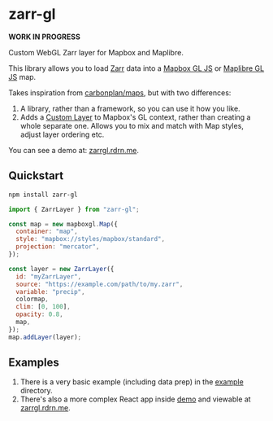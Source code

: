 # zarr-gl

**WORK IN PROGRESS**

Custom WebGL Zarr layer for Mapbox and Maplibre.

This library allows you to load [Zarr](https://zarr.dev/) data into a [Mapbox GL JS](https://docs.mapbox.com/mapbox-gl-js/guides/) or [Maplibre GL JS](https://maplibre.org/maplibre-gl-js/docs/) map.

Takes inspiration from [carbonplan/maps](https://github.com/carbonplan/maps), but with two differences:
1. A library, rather than a framework, so you can use it how you like.
2. Adds a [Custom Layer](https://docs.mapbox.com/mapbox-gl-js/api/properties/#customlayerinterface) to Mapbox's GL context, rather than creating a whole separate one. Allows you to mix and match with Map styles, adjust layer ordering etc.

You can see a demo at: [zarrgl.rdrn.me](http://zarrgl.rdrn.me).

## Quickstart
```bash
npm install zarr-gl
```

```js
import { ZarrLayer } from "zarr-gl";

const map = new mapboxgl.Map({
  container: "map",
  style: "mapbox://styles/mapbox/standard",
  projection: "mercator",
});

const layer = new ZarrLayer({
  id: "myZarrLayer",
  source: "https://example.com/path/to/my.zarr",
  variable: "precip",
  colormap,
  clim: [0, 100],
  opacity: 0.8,
  map,
});
map.addLayer(layer);
```

## Examples
1. There is a very basic example (including data prep) in the [example](./example) directory.
2. There's also a more complex React app inside [demo](./demo) and viewable at [zarrgl.rdrn.me](http://zarrgl.rdrn.me).
